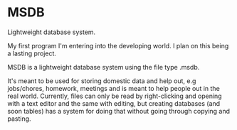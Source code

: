 MSDB
====

Lightweight database system.

My first program I'm entering into the developing world. I plan on this being a lasting project.

MSDB is a lightweight database system using the file type .msdb.

It's meant to be used for storing domestic data and help out, e.g jobs/chores, homework, meetings and is meant to help
people out in the real world. Currently, files can only be read by right-clicking and opening with a text editor and
the same with editing, but creating databases (and soon tables) has a system for doing that without going through
copying and pasting.
